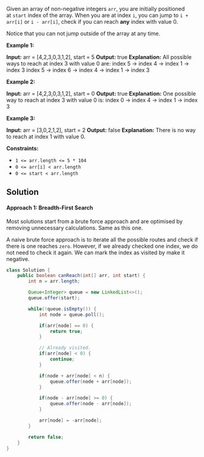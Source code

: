 Given an array of non-negative integers `arr`, you are initially positioned at `start` index of the array. When you are at index `i`, you can jump to `i + arr[i]` or `i - arr[i]`, check if you can reach **any** index with value 0.

Notice that you can not jump outside of the array at any time.

**Example 1:**

**Input:** arr = [4,2,3,0,3,1,2], start = 5
**Output:** true
**Explanation:** 
All possible ways to reach at index 3 with value 0 are: 
index 5 -> index 4 -> index 1 -> index 3 
index 5 -> index 6 -> index 4 -> index 1 -> index 3 

**Example 2:**

**Input:** arr = [4,2,3,0,3,1,2], start = 0
**Output:** true 
**Explanation:** 
One possible way to reach at index 3 with value 0 is: 
index 0 -> index 4 -> index 1 -> index 3

**Example 3:**

**Input:** arr = [3,0,2,1,2], start = 2
**Output:** false
**Explanation:** There is no way to reach at index 1 with value 0.

**Constraints:**

- `1 <= arr.length <= 5 * 104`
- `0 <= arr[i] < arr.length`
- `0 <= start < arr.length`

## Solution

#### Approach 1: Breadth-First Search

Most solutions start from a brute force approach and are optimised by removing unnecessary calculations. Same as this one.

A naive brute force approach is to iterate all the possible routes and check if there is one reaches `zero`. However, if we already checked one index, we do not need to check it again. We can mark the index as visited by make it negative.

```java
class Solution {
    public boolean canReach(int[] arr, int start) {
        int n = arr.length;

        Queue<Integer> queue = new LinkedList<>();
        queue.offer(start);

        while(!queue.isEmpty()) {
            int node = queue.poll();

            if(arr[node] == 0) {
                return true;
            }

            // Already visited.
            if(arr[node] < 0) {
                continue;
            }

            if(node + arr[node] < n) {
                queue.offer(node + arr[node]);
            }

            if(node - arr[node] >= 0) {
                queue.offer(node - arr[node]);
            }

            arr[node] = -arr[node];
        }

        return false;
    }
}
```